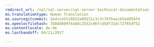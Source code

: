 ```yaml
--- 
redirect_url: /sql/sql-server/sql-server-technical-documentation
ms.translationtype: Human Translation
ms.sourcegitcommit: 2edcce51c6822a89151c3c3c76fbaacb5edd54f4
ms.openlocfilehash: 7b8dd80974ab8c2552c06fcd58f31dc72f65df52
ms.contentlocale: de-de
ms.lasthandoff: 04/11/2017

--- 
```


